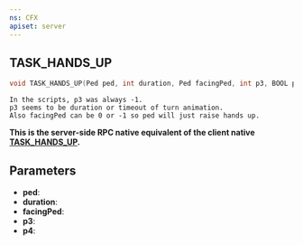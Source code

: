 ```yaml
---
ns: CFX
apiset: server
---
```

## TASK_HANDS_UP

```c
void TASK_HANDS_UP(Ped ped, int duration, Ped facingPed, int p3, BOOL p4);
```

```
In the scripts, p3 was always -1.
p3 seems to be duration or timeout of turn animation.
Also facingPed can be 0 or -1 so ped will just raise hands up.
```

**This is the server-side RPC native equivalent of the client native [TASK\_HANDS\_UP](?_0xF2EAB31979A7F910).**

## Parameters
* **ped**: 
* **duration**: 
* **facingPed**: 
* **p3**: 
* **p4**: 

